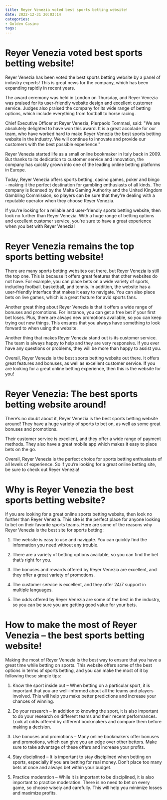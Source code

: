 ```yaml
---
title: Reyer Venezia voted best sports betting website!
date: 2022-12-31 20:03:14
categories:
- Golden Casino
tags:
---
```



#  Reyer Venezia voted best sports betting website!

Reyer Venezia has been voted the best sports betting website by a panel of industry experts! This is great news for the company, which has been expanding rapidly in recent years.

The award ceremony was held in London on Thursday, and Reyer Venezia was praised for its user-friendly website design and excellent customer service. Judges also praised the company for its wide range of betting options, which include everything from football to horse racing.

Chief Executive Officer at Reyer Venezia, Pierpaolo Tommasi, said: "We are absolutely delighted to have won this award. It is a great accolade for our team, who have worked hard to make Reyer Venezia the best sports betting website in the industry. We will continue to innovate and provide our customers with the best possible experience."

Reyer Venezia started life as a small online bookmaker in Italy back in 2009. But thanks to its dedication to customer service and innovation, the company has quickly grown into one of the leading online betting platforms in Europe.

Today, Reyer Venezia offers sports betting, casino games, poker and bingo - making it the perfect destination for gambling enthusiasts of all kinds. The company is licensed by the Malta Gaming Authority and the United Kingdom Gambling Commission, so players can be sure that they're dealing with a reputable operator when they choose Reyer Venezia.

If you're looking for a reliable and user-friendly sports betting website, then look no further than Reyer Venezia. With a huge range of betting options and excellent customer service, you're sure to have a great experience when you bet with Reyer Venezia!

#  Reyer Venezia remains the top sports betting website!

There are many sports betting websites out there, but Reyer Venezia is still the top one. This is because it offers great features that other websites do not have. For example, you can place bets on a wide variety of sports, including football, basketball, and tennis. In addition, the website has a user-friendly interface that makes it easy to navigate. You can also place bets on live games, which is a great feature for avid sports fans.

Another great thing about Reyer Venezia is that it offers a wide range of bonuses and promotions. For instance, you can get a free bet if your first bet loses. Plus, there are always new promotions available, so you can keep trying out new things. This ensures that you always have something to look forward to when using the website.

Another thing that makes Reyer Venezia stand out is its customer service. The team is always happy to help and they are very responsive. If you ever have any questions or problems, they will be more than happy to assist you.

Overall, Reyer Venezia is the best sports betting website out there. It offers great features and bonuses, as well as excellent customer service. If you are looking for a great online betting experience, then this is the website for you!

#  Reyer Venezia: The best sports betting website around!

There’s no doubt about it, Reyer Venezia is the best sports betting website around! They have a huge variety of sports to bet on, as well as some great bonuses and promotions.

Their customer service is excellent, and they offer a wide range of payment methods. They also have a great mobile app which makes it easy to place bets on the go.

Overall, Reyer Venezia is the perfect choice for sports betting enthusiasts of all levels of experience. So if you’re looking for a great online betting site, be sure to check out Reyer Venezia!

#  Why is Reyer Venezia the best sports betting website?

If you are looking for a great online sports betting website, then look no further than Reyer Venezia. This site is the perfect place for anyone looking to bet on their favorite sports teams. Here are some of the reasons why Reyer Venezia is the best site for sports betting:

1. The website is easy to use and navigate. You can quickly find the information you need without any trouble.

2. There are a variety of betting options available, so you can find the bet that’s right for you.

3. The bonuses and rewards offered by Reyer Venezia are excellent, and they offer a great variety of promotions.

4. The customer service is excellent, and they offer 24/7 support in multiple languages.

5. The odds offered by Reyer Venezia are some of the best in the industry, so you can be sure you are getting good value for your bets.

#  How to make the most of Reyer Venezia – the best sports betting website!

Making the most of Reyer Venezia is the best way to ensure that you have a great time while betting on sports. This website offers some of the best options in terms of sports betting, and you can make the most of it by following these simple tips:

1. Know the sport inside out – When betting on a particular sport, it is important that you are well-informed about all the teams and players involved. This will help you make better predictions and increase your chances of winning.

2. Do your research – In addition to knowing the sport, it is also important to do your research on different teams and their recent performances. Look at odds offered by different bookmakers and compare them before making a decision.

3. Use bonuses and promotions – Many online bookmakers offer bonuses and promotions, which can give you an edge over other bettors. Make sure to take advantage of these offers and increase your profits.

4. Stay disciplined – It is important to stay disciplined when betting on sports, especially if you are betting for real money. Don’t place too many bets at once and always bet within your budget.

5. Practice moderation – While it is important to be disciplined, it is also important to practice moderation. There is no need to bet on every game, so choose wisely and carefully. This will help you minimize losses and maximize profits.